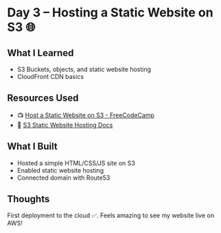 # Day 3 – Hosting a Static Website on S3 🌐

## What I Learned
- S3 Buckets, objects, and static website hosting
- CloudFront CDN basics

## Resources Used
- 📺 [Host a Static Website on S3 - FreeCodeCamp](https://www.youtube.com/watch?v=M3jNwKbBfNE)
- 📖 [S3 Static Website Hosting Docs](https://docs.aws.amazon.com/AmazonS3/latest/dev/WebsiteHosting.html)

## What I Built
- Hosted a simple HTML/CSS/JS site on S3
- Enabled static website hosting
- Connected domain with Route53

## Thoughts
First deployment to the cloud ✅. Feels amazing to see my website live on AWS!
